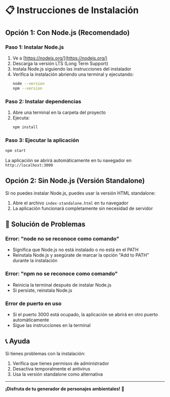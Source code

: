 # 📋 Instrucciones de Instalación

## Opción 1: Con Node.js (Recomendado)

### Paso 1: Instalar Node.js
1. Ve a [https://nodejs.org/](https://nodejs.org/)
2. Descarga la versión LTS (Long Term Support)
3. Instala Node.js siguiendo las instrucciones del instalador
4. Verifica la instalación abriendo una terminal y ejecutando:
   ```bash
   node --version
   npm --version
   ```

### Paso 2: Instalar dependencias
1. Abre una terminal en la carpeta del proyecto
2. Ejecuta:
   ```bash
   npm install
   ```

### Paso 3: Ejecutar la aplicación
```bash
npm start
```

La aplicación se abrirá automáticamente en tu navegador en `http://localhost:3000`

## Opción 2: Sin Node.js (Versión Standalone)

Si no puedes instalar Node.js, puedes usar la versión HTML standalone:

1. Abre el archivo `index-standalone.html` en tu navegador
2. La aplicación funcionará completamente sin necesidad de servidor

## 🚨 Solución de Problemas

### Error: "node no se reconoce como comando"
- Significa que Node.js no está instalado o no está en el PATH
- Reinstala Node.js y asegúrate de marcar la opción "Add to PATH" durante la instalación

### Error: "npm no se reconoce como comando"
- Reinicia la terminal después de instalar Node.js
- Si persiste, reinstala Node.js

### Error de puerto en uso
- Si el puerto 3000 está ocupado, la aplicación se abrirá en otro puerto automáticamente
- Sigue las instrucciones en la terminal

## 📞 Ayuda

Si tienes problemas con la instalación:
1. Verifica que tienes permisos de administrador
2. Desactiva temporalmente el antivirus
3. Usa la versión standalone como alternativa

---

**¡Disfruta de tu generador de personajes ambientales! 🌱**
